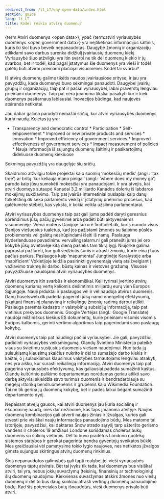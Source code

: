 ```yaml
---
redirect_from: /lt_LT/why-open-data/index.html
section: guide
lang: lt_LT
title: Kodėl reikia atvirų duomenų?
---
```


{term:Atviri duomenys \<open data\>}, ypač {term:atviri vyriausybės duomenys \<open government data\>} yra neįtikėtinas informacijos šaltinis, kuris iki šiol buvo beveik nepanaudotas. Daugybė žmonių ir organizacijų atlikdami savo darbus surenka didžiulį įvairiausių duomenų kiekį. Vyriausybė šiuo atžvilgiu yra itin svarbi ne tik dėl duomenų kiekio ir jų svarbos, bet ir todėl, kad pagal įstatymus šie duomenys yra vieši ir todėl galėtų būti atvirai prieinami plačiajai visuomenei. Kodėl tai svarbu?

Iš atvirų duomenų galime tikėtis naudos įvairiausiose srityse, ir jau yra pavyzdžių, kada duomenys buvo sėkmingai panaudoti. Daugybei įvairių grupių ir organizacijų, taip pat ir pačiai vyriausybei, labai praverstų lengviau prieinami duomenys. Taip pat nėra įmanoma tiksliai pasakyti kur ir kiek duomenys pasitarnaus labiausiai. Inovacijos būdinga, kad naujovės atsiranda netikėtai.

Jau dabar galima parodyti nemažai sričių, kur atviri vyriausybės duomenys kuria naudą. Keletas jų yra:

-   Transparency and democratic control \* Participation \* Self-empowerment \* Improved or new private products and services \* Innovation \* Improved efficiency of government services \* Improved effectiveness of government services \* Impact measurement of policies \* Nauja informacija iš sujungtų duomenų šaltinių ir pasikartojimų dideliuose duomenų kiekiuose

Sėkmingų pavyzdžių yra daugelyje šių sričių.

Skaidrumo atžvilgiu tokie projektai kaip suomių ‘mokesčių medis’ (angl.: ‘tax tree’) ar britų ‘kur keliauja mano pinigai’ (angl.: ‘where does my money go’) parodo kaip jūsų sumokėti mokesčiai yra panaudojami. Ir yra atvejis, kai atviri duomeys sutaupė Kanadai 3,2 milijardo Kanados dolerių iš labdaros mokėjimų sukčiavimo. Taip pat įvairūs internetiniai puslapiai kaip danų folketsting.dk seka parlamento veiklą ir įstatymų priėmimo procesus, kad galėtumėte stebėti, kas vyksta, ir kokia veikla užsiima parlamentarai.

Atviri vyriausybės duomenys taip pat gali jums padėti daryti geresnius sprendimus jūsų pačių gyvenime arba padėti būti aktyvesniems visuomenėje. Viena moteris Danijoje sukūrė findtoilet.dk, kuris nurodo visus Danijos viešuosius tualetus, kad jos pažįstami žmonės su šalpimo pūslės problemomis vėl galėtų nesirūpindami išeiti iš namų. Paslauga Nyderlanduose pavadinimu vervuilingsalarm.nl gali pranešti jums jei oro kokybė jūsų bvietovėje kitą dieną pasieks tam tikrą lygį. Niujorke galima paprastai pažiūrėti, kur gali vedžiotis šunis ir atrasti žmonių, kurie eina į tuos pačius parkus. Paslaugos kaip ‘mapumental’ Jungtinėje Karalystėje arba ‘mapificient’ Vokietijoje leidžia pasirinkti gyvenemąją vietą atsižvelgiant į važiavimo trukmę iki darbo, būstų kainas ir vietovės gražumą. Visuose pavyzdžiuose naudojami atviri vyriausybės duomenys.

Atviri duomenys itin svarbūs ir ekonomiškai. Keli tyrimai įvertino atvirų duomenų kuriamą vertę keliomis dešimtimis milijardų eurų vien Europos Sąjungoje. Nauji prduktai ir paslaugos vėl ir vėl naudoja atvirus duomenis. Danų husetsweb.dk padeda pagerinti jūsų namo energetinį efektyvumą, įskaitant finansinį planavimą ir reikalingų žmonių radimą darbui atlikti. Paslauga paremta kadastro ir valstybinių subsidijų informaciją, taip pat vietinius prekybos duomenis. Google Vertėjas (angl.: Google Translate) naudoja milžiniškus kiekius ES dokumentų, kurie prieinami visomis visomis Euripos kalbomis, gerinti vertimo algoritmus taip pagerindami savo paslaugų kokybę.

Atviri duomenys taip pat naudingi pačiai vyriausybei. Jie gali, pavyzdžiui, padidinti vyriausybės veiksmingumą. Olandų Švietimo Ministerija pateikė visus su švietimu susijusius duomenis viešam naudojimui. Nuo tada jų sulaukiamų klausimų skaičius nukrito ir dėl to sumažėjo darbo kiekis ir kaštai, o į sulaukiamus klausimus valstybės tarnautojams lengviau atsakyti, nes yra aišku, kur surasti reikalingą informaciją. Atviri duomenys taip pat pagerina vyriausybės efektyvumą, kas galiausiai padeda sumažinti kaštus. Olandų kultūrinio palikimo departamentas norėdamas geriau atlikti savo darbą aktyviai skleidžia savo turimus duomenis ir bendradarbiauja su mėgėjų istorikų bendruomenėmis ir grupėmis kaip Wikimedia Foundation. Tai ne tik gerina jų duomenų kokybę, bet ir padės laikui bėgant sumažinti departamento dydį.

Nepaisant atvejų gausos, kai atviri duomenys jau kuria socialinę ir ekonominę naudą, mes dar nežinome, kas taps įmanoma ateityje. Naujos duomenų kombinacijos gali atverti naujas žinias ir įžvalgas, kurios gali atvesti prie visiškai naujų informacijos panaudojimo būdų. Mes matome tai istorijoje, pavyzdžiui, kai daktaras Snow atrado sąryšį tarp užteršto geriamo vandens ir choleros 19 amžiaus Londone surišdamas choleros aukų duomenis su šulinių vietomis. Dėl to buvo pradėtos Londono nuotekų sistemos statybos ir gerokai pagerinta bendra gyventojų sveikatos būklė. Mes greičiausiai vėl pamatysime tokio lygio naujoves, nes netikėtos įžvalgos gimsta sujungus skirtingus atvirų duomenų rinkinius.

Šios nepanaudotos galimybės gali tapti realybe, jei vieši vyriausybės duomenys taptų atvirais. Bet tai įvyks tik tada, kai duomenys bus visiškai atviri, tai yra, nebus jokių suvaržymų (teisinių, finansinių ar technologinių) šių duomenų naudojimu. Kiekvienas suvaržymas atskirs žmones nuo viešų duomenų ir dėl to bus daug sunkiau atrasti vertingų duomenų panaudojimo būdų. Kad šis potencialas būtų išnaudotas, vieši duomenys privalo būti atviri.